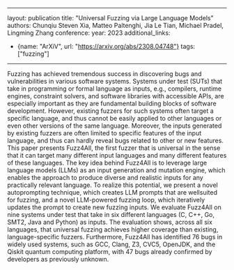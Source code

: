 
---
layout: publication
title: "Universal Fuzzing via Large Language Models"
authors: Chunqiu Steven Xia, Matteo Paltenghi, Jia Le Tian, Michael Pradel, Lingming Zhang
conference:
year: 2023
additional_links:
- {name: "ArXiV", url: "https://arxiv.org/abs/2308.04748"}
tags: ["fuzzing"]
---
Fuzzing has achieved tremendous success in discovering bugs and vulnerabilities in various software systems. Systems under test (SUTs) that take in programming or formal language as inputs, e.g., compilers, runtime engines, constraint solvers, and software libraries with accessible APIs, are especially important as they are fundamental building blocks of software development. However, existing fuzzers for such systems often target a specific language, and thus cannot be easily applied to other languages or even other versions of the same language. Moreover, the inputs generated by existing fuzzers are often limited to specific features of the input language, and thus can hardly reveal bugs related to other or new features. This paper presents Fuzz4All, the first fuzzer that is universal in the sense that it can target many different input languages and many different features of these languages. The key idea behind Fuzz4All is to leverage large language models (LLMs) as an input generation and mutation engine, which enables the approach to produce diverse and realistic inputs for any practically relevant language. To realize this potential, we present a novel autoprompting technique, which creates LLM prompts that are wellsuited for fuzzing, and a novel LLM-powered fuzzing loop, which iteratively updates the prompt to create new fuzzing inputs. We evaluate Fuzz4All on nine systems under test that take in six different languages (C, C++, Go, SMT2, Java and Python) as inputs. The evaluation shows, across all six languages, that universal fuzzing achieves higher coverage than existing, language-specific fuzzers. Furthermore, Fuzz4All has identified 76 bugs in widely used systems, such as GCC, Clang, Z3, CVC5, OpenJDK, and the Qiskit quantum computing platform, with 47 bugs already confirmed by developers as previously unknown.
